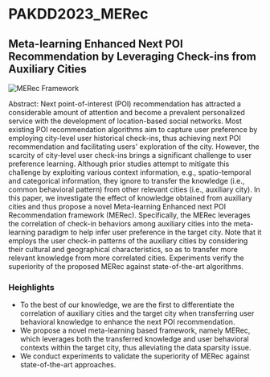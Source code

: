 # PAKDD2023_MERec
Meta-learning Enhanced Next POI Recommendation by Leveraging Check-ins from Auxiliary Cities
-
![MERec Framework](https://github.com/oli-wang/MERec/blob/main/Figures/MERec_framework.png)

Abstract: Next point-of-interest (POI) recommendation has attracted a considerable amount of attention and become a prevalent personalized service with the development of location-based social networks. Most existing POI recommendation algorithms aim to capture user preference by employing city-level user historical check-ins, thus achieving next POI recommendation and facilitating users' exploration of the city. However, the scarcity of city-level user check-ins brings a significant challenge to user preference learning. Although prior studies attempt to mitigate this challenge by exploiting various context information, e.g., spatio-temporal and categorical information, they ignore to transfer the knowledge (i.e., common behavioral pattern) from other relevant cities (i.e., auxiliary city). In this paper, we investigate the effect of knowledge obtained from auxiliary cities and thus propose a novel Meta-learning Enhanced next POI Recommendation framework (MERec). Specifically, the MERec leverages the correlation of check-in behaviors among auxiliary cities into the meta-learning paradigm to help infer user preference in the target city. Note that it employs the user check-in patterns of the auxiliary cities by considering their cultural and geographical characteristics, so as to transfer more relevant knowledge from more correlated cities. Experiments verify the superiority of the proposed MERec against state-of-the-art algorithms. 

### Heighlights

* To the best of our knowledge, we are the first to differentiate the correlation of auxiliary cities and the target city when transferring user behavioral knowledge to enhance the next POI recommendation.
* We propose a novel meta-learning based framework, namely MERec, which leverages both the transferred knowledge and user behavioral contexts within the target city, thus alleviating the data sparsity issue.
* We conduct experiments to validate the superiority of MERec against state-of-the-art approaches.
